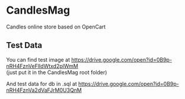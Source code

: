 # CandlesMag
Candles online store based on OpenCart

## Test Data
You can find test image at https://drive.google.com/open?id=0B9p-nRH4FznVeFlIdWtxd2plWmM  
(just put it in the CandlesMag root folder)

And test data for db in .sql at https://drive.google.com/open?id=0B9p-nRH4FznVa2dVaFJrM0U3QnM